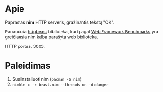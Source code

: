 # Apie

Paprastas **nim** HTTP serveris, gražinantis tekstą "OK".

Panaudota [httpbeast](https://github.com/dom96/httpbeast) biblioteka, kuri pagal
[Web Framework Benchmarks](https://www.techempower.com/benchmarks/#section=data-r21&test=composite) yra 
greičiausia nim kalba parašyta web biblioteka.

HTTP portas: 3003.

# Paleidimas
1. Susiinstaliuoti nim (`pacman -S nim`)
2. `nimble c -r beast.nim --threads:on -d:danger`
